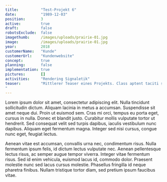 ```yaml
---
title:          "Test-Projekt 6"
date:           "1989-12-03"
position:       3
active:         true
draft:          false
robotsExclude:  false
imagethumb:     /images/uploads/prairie-01.jpg
image:          /images/uploads/prairie-01.jpg
year:           2018
customerName:   "Kunde"
customerUrl:    "Kundenwebsite"       
concept:        true
planning:       false
implementation: true
pictures:       []
activities:     "Rendering Signaletik"
teaser:         "Mittlerer Teaser eines Projekts. Class aptent taciti sociosqu ad litora torquent per conubia nostra, per inceptos himenaeos. Sed.
"
---
```

Lorem ipsum dolor sit amet, consectetur adipiscing elit. Nulla tincidunt sollicitudin dictum. Aliquam lacinia in metus a accumsan. Suspendisse sit amet neque dui. Proin ut euismod sem. Cras mi orci, tempus eu porta eget, cursus in nulla. Donec et blandit justo. Curabitur mollis vulputate tortor ut hendrerit. Sed consequat velit sed turpis dapibus, iaculis vestibulum nunc dapibus. Aliquam eget fermentum magna. Integer sed nisi cursus, congue nunc eget, feugiat lectus.

Aenean vitae est accumsan, convallis urna nec, condimentum risus. Nulla fermentum ipsum felis, id dictum lectus vulputate nec. Aenean pellentesque lectus risus, ac semper augue tempor viverra. Integer vitae fermentum risus. Sed id enim vehicula, euismod lacus id, commodo dolor. Praesent molestie nunc sed lacus cursus molestie. Phasellus fringilla id neque pharetra finibus. Nullam tristique tortor diam, sed pretium ipsum faucibus vitae.
